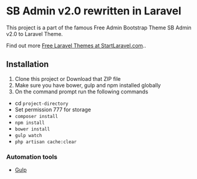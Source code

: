 # SB Admin v2.0 rewritten in Laravel

This project is a part of the famous Free Admin Bootstrap Theme SB Admin v2.0 to Laravel Theme.

Find out more [Free Laravel Themes at StartLaravel.com](http://www.startlaravel.com/)..

## Installation

1. Clone this project or Download that ZIP file
2. Make sure you have bower, gulp and npm installed globally
3. On the command prompt run the following commands
- cd `project-directory`
- Set permission 777 for storage
- `composer install`
- `npm install`
- `bower install`
- `gulp watch`
- `php artisan cache:clear`

### Automation tools

- [Gulp](http://gulpjs.com/)
